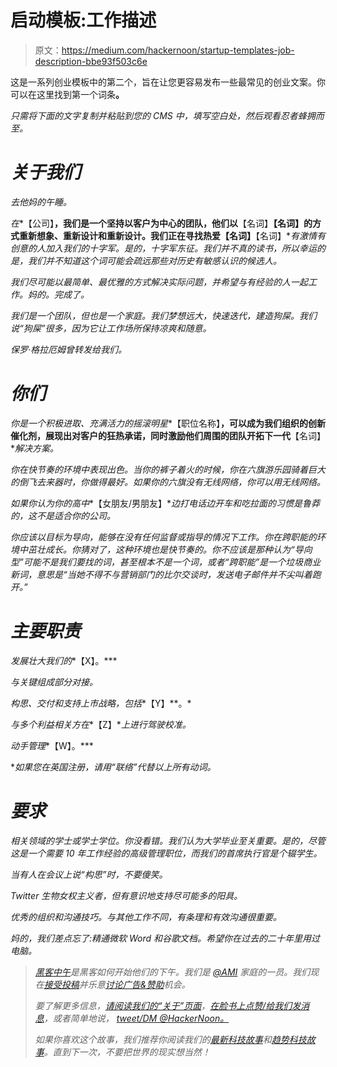 # 启动模板:工作描述

> 原文：<https://medium.com/hackernoon/startup-templates-job-description-bbe93f503c6e>

这是一系列创业模板中的第二个，旨在让您更容易发布一些最常见的创业文案。你可以在这里找到第一个词条[](/@daveheal/startup-templates-acquisition-announcement-blog-post-3be334715784#.pc12csi09)**。**

*只需将下面的文字复制并粘贴到您的 CMS 中，填写空白处，然后观看忍者蜂拥而至。*

# *关于我们*

*去他妈的午睡。*

*在**【公司】**，我们是一个坚持以客户为中心的团队，他们以**【名词】****【名词】的方式重新想象、重新设计和重新设计。**我们正在寻找热爱**【名词】****【名词】**有激情有创意的人加入我们的十字军。是的，十字军东征。我们并不真的读书，所以幸运的是，我们并不知道这个词可能会疏远那些对历史有敏感认识的候选人。*

*我们尽可能以最简单、最优雅的方式解决实际问题，并希望与有经验的人一起工作。妈的。完成了。*

*我们是一个团队，但也是一个家庭。我们梦想远大，快速迭代，建造狗屎。我们说“狗屎”很多，因为它让工作场所保持凉爽和随意。*

*保罗·格拉厄姆曾转发给我们。*

# *你们*

*你是一个积极进取、充满活力的摇滚明星**【职位名称】**，可以成为我们组织的创新催化剂，展现出对客户的狂热承诺，同时激励他们周围的团队开拓下一代**【名词】**解决方案。*

*你在快节奏的环境中表现出色。当你的裤子着火的时候，你在六旗游乐园骑着巨大的倒飞去来器时，你做得最好。如果你的六旗没有无线网络，你可以用无线网络。*

*如果你认为你的高中**【女朋友/男朋友】**边打电话边开车和吃拉面的习惯是鲁莽的，这不是适合你的公司。*

*你应该以目标为导向，能够在没有任何监督或指导的情况下工作。你在跨职能的环境中茁壮成长。你猜对了，这种环境也是快节奏的。你不应该是那种认为“导向型”可能不是我们要找的词，甚至根本不是一个词，或者“跨职能”是一个垃圾商业新词，意思是“当她不得不与营销部门的比尔交谈时，发送电子邮件并不尖叫着跑开。”*

# *主要职责*

*发展壮大我们的**【X】。***

*与关键组成部分对接。*

*构思、交付和支持上市战略，包括**【Y】**。*

*与多个利益相关方在**【Z】**上进行驾驶校准。*

*动手管理**【W】。***

**如果您在英国注册，请用“联络”代替以上所有动词。*

# ***要求***

*相关领域的学士或学士学位。你没看错。我们认为大学毕业至关重要。是的，尽管这是一个需要 10 年工作经验的高级管理职位，而我们的首席执行官是个辍学生。*

*当有人在会议上说“构思”时，不要傻笑。*

*Twitter 生物女权主义者，但有意识地支持尽可能多的阳具。*

*优秀的组织和沟通技巧。与其他工作不同，有条理和有效沟通很重要。*

*妈的，我们差点忘了:精通微软 Word 和谷歌文档。希望你在过去的二十年里用过电脑。*

> *[黑客中午](http://bit.ly/Hackernoon)是黑客如何开始他们的下午。我们是 [@AMI](http://bit.ly/atAMIatAMI) 家庭的一员。我们现在[接受投稿](http://bit.ly/hackernoonsubmission)并乐意[讨论广告&赞助](mailto:partners@amipublications.com)机会。*
> 
> *要了解更多信息，[请阅读我们的“关于”页面](https://goo.gl/4ofytp)，[在脸书上点赞/给我们发消息](http://bit.ly/HackernoonFB)，或者简单地说， [tweet/DM @HackerNoon。](https://goo.gl/k7XYbx)*
> 
> *如果你喜欢这个故事，我们推荐你阅读我们的[最新科技故事](http://bit.ly/hackernoonlatestt)和[趋势科技故事](https://hackernoon.com/trending)。直到下一次，不要把世界的现实想当然！*
